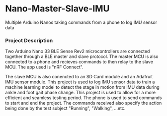 # Nano-Master-Slave-IMU
Multiple Arduino Nanos taking commands from a phone to log IMU sensor data

### Project Description
Two Arduino Nano 33 BLE Sense Rev2 microcontrollers are connected together through a BLE master and slave protocol. The master MCU is also connected to a phone and recieves commands to then relay to the slave MCU. The app used is "nRF Connect".

The slave MCU is also conencted to an SD Card module and an Adafruit IMU sensor module. This project is used to log IMU sensor data to train a machine learning model to detect the stage in motion from IMU data during ankle and foot gait phase change. This project is used to allow for a more efficient and seamless testing period. The phone is used to send commands to start and end the project. The commands received also specify the action being done by the test subject "Running", "Walking", ...etc. 
